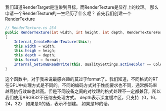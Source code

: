 我们知道RenderTarget是渲染到目标，而RenderTexture是显存上的纹理。
那么申请一个RenderTexture的一生经历了什么呢？
首先我们创建一个RenderTexture
```C#
// RenderTexture.cs 254
public RenderTexture(int width, int height, int depth, RenderTextureFormat format)
{
    Internal_CreateRenderTexture(this);
    this.width = width;
    this.heigh = heigh;
    this.depth = depth;
    this.format = format;
    Internal_SetSRGBReadWrite(this, QualitySettings.activeColor == ColorSpace.Linear);
}
```
这个函数中，对于我来说最感兴趣的莫过于format了。我们知道，不同格式的RT在GPU中处理方式是不同的。不同的编码方式对于性能要求也不同，通常解码率越高执行效率也越高。但是不同设备之间的对纹理的格式处理不一定都兼容，所以我们使用ARGB32不压缩去处理方式。
depth表示深度缓冲区，只支持（0，16，24，32）
如果是0的话，表示不创建。
如果是16的话，
